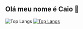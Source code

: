 ## Olá meu nome é Caio 👋

![Top Langs](https://github-readme-stats.vercel.app/api/top-langs/?username=MsoaresCa9&hide_progress=true)
[![Top Langs](https://github-readme-stats.vercel.app/api/top-langs/?username=MsoaresCa9&layout=donut)](https://github.com/anuraghazra/github-readme-stats)
